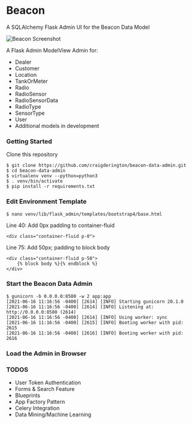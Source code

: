 # Beacon 
A SQLAlchemy Flask Admin UI for the Beacon Data Model

![Beacon Screenshot](https://aws-beacon-s3.s3.us-west-2.amazonaws.com/inspinia/img/beacon_screenshot.png)

A Flask Admin ModelView Admin for:

* Dealer
* Customer
* Location
* TankOrMeter
* Radio
* RadioSensor
* RadioSensorData
* RadioType
* SensorType
* User
* Additional models in development

### Getting Started

Clone this repository

```
$ git clone https://github.com/craigderington/beacon-data-admin.git
$ cd beacon-data-admin
$ virtualenv venv --python=python3
$ . venv/bin/activate
$ pip install -r requirements.txt
```

### Edit Environment Template

```
$ nano venv/lib/flask_admin/templates/bootstrap4/base.html
```

Line 40: Add 0px padding to container-fluid
```
<div class="container-fluid p-0">
```

Line 75: Add 50px; padding to block body
```
<div class="container-fluid p-50">
    {% block body %}{% endblock %}
</div>
```

### Start the Beacon Data Admin
```
$ gunicorn -b 0.0.0.0:8580 -w 2 app:app
[2021-06-16 11:16:56 -0400] [2614] [INFO] Starting gunicorn 20.1.0
[2021-06-16 11:16:56 -0400] [2614] [INFO] Listening at: http://0.0.0.0:8580 (2614)
[2021-06-16 11:16:56 -0400] [2614] [INFO] Using worker: sync
[2021-06-16 11:16:56 -0400] [2615] [INFO] Booting worker with pid: 2615
[2021-06-16 11:16:56 -0400] [2616] [INFO] Booting worker with pid: 2616
```

### Load the Admin in Browser


### TODOS

* User Token Authentication
* Forms &amp; Search Feature
* Blueprints
* App Factory Pattern
* Celery Integration
* Data Mining/Machine Learning



